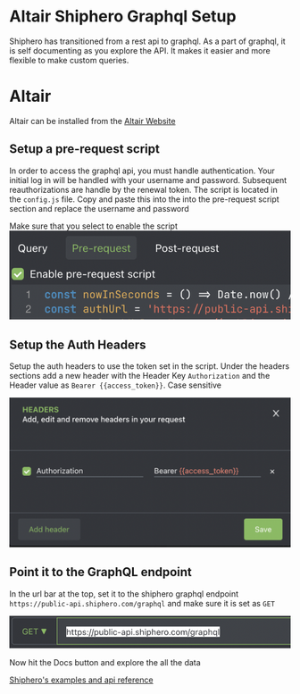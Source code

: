 # Altair Shiphero Graphql Setup
Shiphero has transitioned from a rest api to graphql.  As a part of graphql, it is self documenting as you explore the API.  It makes it easier and more flexible to make custom queries.


# Altair
Altair can be installed from the [Altair Website](https://altair.sirmuel.design/)

## Setup a pre-request script

In order to access the graphql api, you must handle authentication.  Your initial log in will be handled with your username and password.  Subsequent reauthorizations are handle by the renewal token.  The script is located in the `config.js` file.  Copy and paste this into the into the pre-request script section and replace the username and password

Make sure that you select to enable the script
![Screenshot](screen-shots/enable-pre-request.png)

## Setup the Auth Headers

Setup the auth headers to use the token set in the script.  Under the headers sections add a new header with the Header Key `Authorization` and the Header value as `Bearer {{access_token}}`.  Case sensitive

![header screenshot](screen-shots/auth-header.png)

## Point it to the GraphQL endpoint

In the url bar at the top, set it to the shiphero graphql endpoint `https://public-api.shiphero.com/graphql` and make sure it is set as `GET`

![endpoint screenshot](screen-shots/api-endpoint.png)

Now hit the Docs button and explore the all the data

[Shiphero's examples and api reference](https://developer.shiphero.com/)